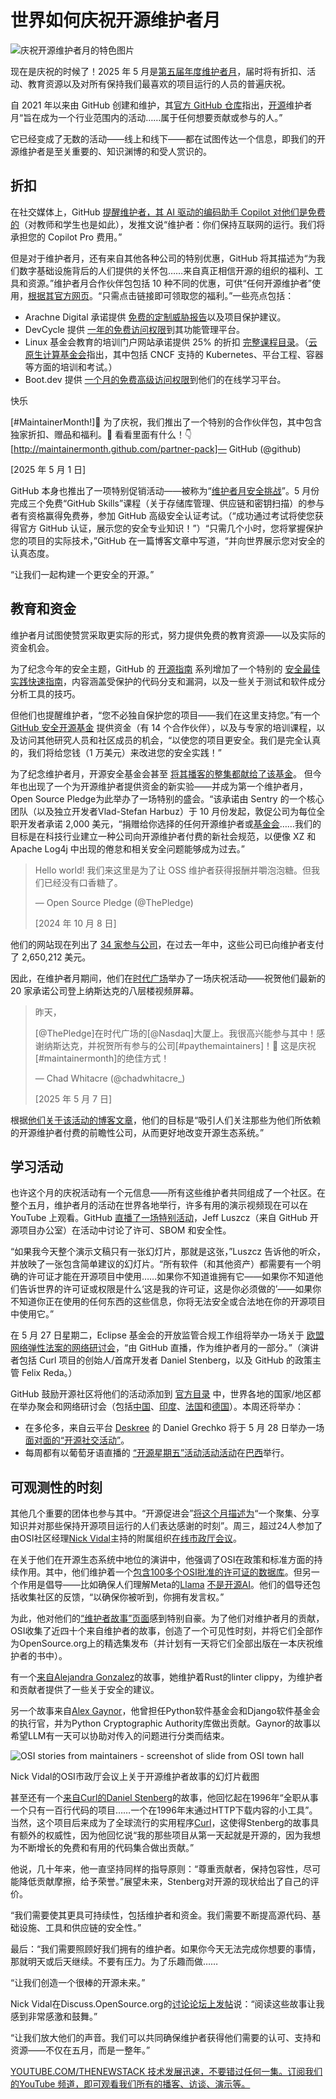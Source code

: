 # 世界如何庆祝开源维护者月

![庆祝开源维护者月的特色图片](https://cdn.thenewstack.io/media/2025/05/76d0523c-thomas-park-37sfvhrc1qq-unsplash-1024x660.jpg)

现在是庆祝的时候了！2025 年 5 月是[第五届年度维护者月](https://maintainermonth.github.com/)，届时将有折扣、活动、教育资源以及对所有保持我们最喜欢的项目运行的人员的普遍庆祝。

自 2021 年以来由 GitHub 创建和维护，其[官方 GitHub 仓库](https://github.com/github/maintainermonth)指出，[开源](https://thenewstack.io/open-source/)维护者月“旨在成为一个行业范围内的活动……属于任何想要贡献或参与的人。”

它已经变成了无数的活动——线上和线下——都在试图传达一个信息，即我们的开源维护者是至关重要的、知识渊博的和受人赏识的。

## 折扣

在社交媒体上，GitHub [提醒维护者，其 AI 驱动的编码助手 Copilot 对他们是免费的](https://twitter.com/github/status/1921978712616050785)（对教师和学生也是如此），发推文说“维护者：你们保持互联网的运行。我们将承担您的 Copilot Pro 费用。”

但是对于维护者月，还有来自其他各种公司的特别优惠，GitHub 将其描述为“为我们数字基础设施背后的人们提供的关怀包……来自真正相信开源的组织的福利、工具和资源。”维护者月合作伙伴包包括 10 种不同的优惠，可供“任何开源维护者”使用，[根据其官方网页](https://maintainermonth.github.com/partner-pack)。“只需点击链接即可领取您的福利。”一些亮点包括：

- Arachne Digital 承诺提供
[免费的定制威胁报告](https://www.arachne.digital/products/cyber-threat-data-feed)以及项目保护建议。
- DevCycle 提供
[一年的免费访问权限](https://www.devcycle.com/github-maintainer-month)到其功能管理平台。
- Linux 基金会教育的培训门户网站承诺提供 25% 的折扣
[完整课程目录](https://training.linuxfoundation.org/full-catalog/)。（[云原生计算基金会](https://cncf.io/?utm_content=inline+mention)指出，其中包括 CNCF 支持的 Kubernetes、平台工程、容器等方面的培训和考试。）
- Boot.dev 提供
[一个月的免费高级访问权限](https://www.boot.dev/github-maintainer-month/2025)到他们的在线学习平台。

快乐

[#MaintainerMonth!]🎉 为了庆祝，我们推出了一个特别的合作伙伴包，其中包含独家折扣、赠品和福利。🎁 看看里面有什么！👇
[http://maintainermonth.github.com/partner-pack]— GitHub (@github)

[2025 年 5 月 1 日]

GitHub 本身也推出了一项特别促销活动——被称为“[维护者月安全挑战](https://maintainermonth.github.com/security-challenge)”。5 月份完成三个免费“GitHub Skills”课程（关于存储库管理、供应链和密钥扫描）的参与者有资格赢得免费券，参加 GitHub 高级安全认证考试。（“成功通过考试将使您获得官方 GitHub 认证，展示您的安全专业知识！”）“只需几个小时，您将掌握保护您的项目的实际技术，”GitHub 在一篇博客文章中写道，“并向世界展示您对安全的认真态度。

“让我们一起构建一个更安全的开源。”

## 教育和资金

维护者月试图使赞赏采取更实际的形式，努力提供免费的教育资源——以及实际的资金机会。

为了纪念今年的安全主题，GitHub 的 [开源指南](https://github.com/github/opensource.guide#readme) 系列增加了一个特别的 [安全最佳实践快速指南](https://opensource.guide/security-best-practices-for-your-project/)，内容涵盖受保护的代码分支和漏洞，以及一些关于测试和软件成分分析工具的技巧。

但他们也提醒维护者，“您不必独自保护您的项目——我们在这里支持您。”有一个 [GitHub 安全开源基金](https://resources.github.com/github-secure-open-source-fund/) 提供资金（有 14 个合作伙伴），以及与专家的培训课程，以及访问其他研究人员和社区成员的机会，“以使您的项目更安全。我们是完全认真的，我们将给您钱（1 万美元）来改进您的安全实践！”

为了纪念维护者月，开源安全基金会甚至 [将其播客的整集都献给了该基金](https://openssf.org/podcast/2025/05/13/whats-in-the-soss-podcast-30-s2e07-scaling-security-inside-the-github-securing-open-source-software-fund/)。
但今年也出现了一个为开源维护者提供资金的新实验——并成为第一个维护者月，Open Source Pledge为此举办了一场特别的盛会。“该承诺由 Sentry 的一个核心团队（以及独立开发者Vlad-Stefan Harbuz）于 10 月份发起，敦促公司为每位全职开发者承诺 2,000 美元，“捐赠给你选择的任何开源维护者或[基金会](https://fossfoundation.info/)……我们的目标是在科技行业建立一种公司向开源维护者付费的新社会规范，以便像 XZ 和 Apache Log4j 中出现的倦怠和相关安全问题能够成为过去。”

> Hello world! 我们来这里是为了让 OSS 维护者获得报酬并嚼泡泡糖。但我们已经没有口香糖了。
>
> — Open Source Pledge (@ThePledge)
>
> [2024 年 10 月 8 日]

他们的网站现在列出了 [34 家参与公司](https://opensourcepledge.com/members/)，在过去一年中，这些公司已向维护者支付了 2,650,212 美元。

因此，在维护者月期间，他们在[时代广场](https://twitter.com/ThePledge/status/1843646773145002003)举办了一场庆祝活动——祝贺他们最新的 20 家承诺公司登上纳斯达克的八层楼视频屏幕。

> 昨天，
>
> [@ThePledge]在时代广场的[@Nasdaq]大厦上。我很高兴能参与其中！感谢纳斯达克，并祝贺所有参与的公司[#paythemaintainers]！👏 这是庆祝[#maintainermonth]的绝佳方式！
>
> — Chad Whitacre (@chadwhitacre_)
>
> [2025 年 5 月 7 日]

根据[他们关于该活动的博客文章](https://opensourcepledge.com/blog/we-celebrated-open-source-pledge-members-in-times-square/)，他们的目标是“吸引人们关注那些为他们所依赖的开源维护者付费的前瞻性公司，从而更好地改变开源生态系统。”

## 学习活动

也许这个月的庆祝活动有一个元信息——所有这些维护者共同组成了一个社区。在整个五月，维护者月的活动在世界各地举行，许多有用的演示视频现在可以在 YouTube 上观看。GitHub [直播了一场特别活动](https://www.youtube.com/watch?v=8hbkfKAl4hk)，Jeff Luszcz（来自 GitHub 开源项目办公室）在活动中讨论了许可、SBOM 和安全性。

“如果我今天整个演示文稿只有一张幻灯片，那就是这张，”Luszcz 告诉他的听众，并放映了一张包含简单建议的幻灯片。“所有软件（和其他资产）都需要有一个明确的许可证才能在开源项目中使用……如果你不知道谁拥有它——如果你不知道他们告诉世界的许可证或权限是什么‘这是我的许可证，这是你必须做的’——如果你不知道你正在使用的任何东西的这些信息，你将无法安全或合法地在你的开源项目中使用它。”

在 5 月 27 日星期二，Eclipse 基金会的开放监管合规工作组将举办一场关于 [欧盟网络弹性法案的网络研讨会](https://maintainermonth.github.com/schedule/2025-05-27-CRA)，“由 GitHub 直播，作为维护者月的一部分。”（演讲者包括 Curl 项目的创始人/首席开发者 Daniel Stenberg，以及 GitHub 的政策主管 Felix Reda。）

GitHub 鼓励开源社区将他们的活动添加到 [官方目录](https://maintainermonth.github.com/schedule) 中，世界各地的国家/地区都在举办聚会和网络研讨会（包括[中国](https://maintainermonth.github.com/schedule/2025-05-06-Innersource-China)、[印度](https://maintainermonth.github.com/schedule/2025-05-24-FSF-40-Chennai)、[法国](https://maintainermonth.github.com/schedule/2025-05-19-05F5)和[德国](https://maintainermonth.github.com/schedule/2025-05-26-Cultivating-Design)）。本周还将举办：

*   在多伦多，来自云平台 [Deskree](https://www.deskree.com/) 的 Daniel Grechko 将于 5 月 28 日举办一场 [面对面的“开源社交活动”](https://maintainermonth.github.com/schedule/2025-05-28-Deskree)。
*   每周都有以葡萄牙语直播的 [“开源星期五”](https://maintainermonth.github.com/schedule/2025-05-02-Cookie-Cutter)[活动](https://maintainermonth.github.com/schedule/2025-05-09-Diciotech)[活动](https://maintainermonth.github.com/schedule/2025-05-16-Querido-Diario)[活动](https://maintainermonth.github.com/schedule/2025-05-23-Build-CLI)在[巴西](https://maintainermonth.github.com/schedule/2025-05-30-Libre-Sign)举行。

## 可观测性的时刻
其他几个重要的团体也参与其中。“开源促进会”[将这个月描述为](https://opensource.org/blog/may-is-maintainer-month-celebrating-those-who-secure-open-source)“一个聚集、分享知识并对那些保持开源项目运行的人们表达感谢的时刻”。周三，超过24人参加了由OSI社区经理[Nick Vidal](https://www.linkedin.com/in/nickvidal/recent-activity/all/)主持的附属组织[在线市政厅会议](https://recordings.rna1.blindsidenetworks.com/osi/248fe989d78687efe8d0b4d651b26eefb5de9ccd-1747840841063/capture/)。

在关于他们在开源生态系统中地位的演讲中，他强调了OSI在政策和标准方面的持续作用。其中，他们维护着一个[包含100多个OSI批准的许可证的数据库](https://opensource.org/licenses)。但另一个作用是倡导——比如确保人们理解Meta的[Llama](https://www.llama.com/) [不是开源AI](https://thenewstack.io/open-source-ai-and-the-llama-2-kerfuffle/)。他们的倡导还包括收集社区的反馈，“以确保你被听到，你拥有发言权。”

为此，他对他们的[“维护者故事”页面](https://opensource.org/maintainers)感到特别自豪。为了他们对维护者月的贡献，OSI收集了近四十个来自维护者的故事，创造了一个可见性时刻，并将它们全部作为OpenSource.org上的精选集发布（并计划有一天将它们全部出版在一本庆祝维护者的书中）。

有一个[来自Alejandra Gonzalez](https://opensource.org/maintainers/blyxyas)的故事，她维护着Rust的linter clippy，为维护者和贡献者提供了一些关于安全的建议。

另一个故事来自[Alex Gaynor](https://opensource.org/maintainers/alex)，他曾担任Python软件基金会和Django软件基金会的执行官，并为Python Cryptographic Authority库做出贡献。Gaynor的故事以希望LLM有一天可以协助对传入的问题进行分类而结束。

![OSI stories from maintainers - screenshot of slide from OSI town hall](https://cdn.thenewstack.io/media/2025/05/65fe1314-stories-from-maintainers.png)

Nick Vidal的OSI市政厅会议上关于开源维护者故事的幻灯片截图

甚至还有一个[来自Curl的Daniel Stenberg](https://opensource.org/maintainers/bagder)的故事，他回忆起在1996年“全职从事一个只有一百行代码的项目……一个在1996年末通过HTTP下载内容的小工具”。当然，这个项目后来成为了全球流行的实用程序[Curl](https://thenewstack.io/curl-fights-a-flood-of-ai-generated-bug-reports-from-hackerone/)，这使得Stenberg的故事具有额外的权威性，因为他回忆说“我的那些项目从第一天起就是开源的，因为我想为不断增长的免费和有用的代码集合做出贡献。”

他说，几十年来，他一直坚持同样的指导原则：“尊重贡献者，保持包容性，尽可能降低贡献摩擦，给予荣誉。”展望未来，Stenberg对开源的现状给出了自己的评价。

“我们需要使其更具可持续性，包括维护者和资金。我们需要不断提高源代码、基础设施、工具和供应链的安全性。”

最后：“我们需要照顾好我们拥有的维护者。如果你今天无法完成你想要的事情，那就明天或后天继续。不要有压力。为了乐趣而做……

“让我们创造一个很棒的开源未来。”

Nick Vidal在Discuss.OpenSource.org的[讨论论坛上发帖](https://discuss.opensource.org/t/may-is-maintainer-month-celebrating-those-who-secure-open-source/1026/5)说：“阅读这些故事让我感到非常感激和鼓舞。”

“让我们放大他们的声音。我们可以共同确保维护者获得他们需要的认可、支持和资源——不仅在五月，而是一整年。”

[
YOUTUBE.COM/THENEWSTACK
技术发展迅速，不要错过任何一集。订阅我们的YouTube
频道，即可观看我们所有的播客、访谈、演示等。
](https://youtube.com/thenewstack?sub_confirmation=1)